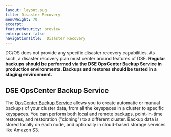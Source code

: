 ```yaml
---
layout: layout.pug
title: Disaster Recovery
menuWeight: 70
excerpt:
featureMaturity: preview
enterprise: false
navigationTitle:  Disaster Recovery
---
```


DC/OS does not provide any specific disaster recovery capabilities.  As such, a disaster recovery plan must center around features of DSE.  **Regular backups should be performed via the DSE OpsCenter Backup Service in production environments.  Backups and restores should be tested in a staging environment.**

## DSE OpsCenter Backup Service
The [OpsCenter Backup Service](https://docs.datastax.com/en/latest-opscenter/opsc/online_help/services/opscBackupService.html) allows you to create automatic or manual backups of your cluster data, from all the keyspaces in a cluster to specific keyspaces. You can perform both local and remote backups, point-in-time restores, and restoration ("cloning") to a different cluster. Backup data is stored locally on each node, and optionally in cloud-based storage services like Amazon S3.  
